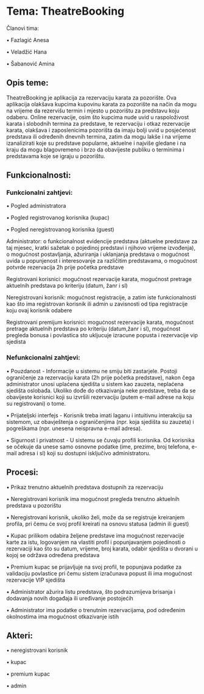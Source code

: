 # Tema: TheatreBooking

Članovi tima:

•	Fazlagić Anesa

•	Veladžić Hana

•	Šabanović Amina


## Opis teme:

TheatreBooking je aplikacija za rezervaciju karata za pozorište. Ova aplikacija olakšava kupcima kupovinu karata za pozorište na način da mogu na vrijeme da rezervišu termin i mjesto u pozorištu za predstavu koju odaberu. Online rezervacije, osim što kupcima nude uvid u raspoloživost karata i slobodnih termina za predstave, te rezervaciju i otkaz rezervacije karata, olakšava i zaposlenicima pozorišta da imaju bolji uvid u posjećenost predstava ili određenih dnevnih termina, zatim da mogu lakše i na vrijeme izanalizirati koje su predstave popularne, aktuelne i najviše gledane i na kraju da mogu blagovremeno i brzo da obavijeste publiku o terminima i predstavama koje se igraju u pozorištu.


## Funkcionalnosti:


### Funkcionalni zahtjevi:

• Pogled administratora

• Pogled registrovanog korisnika (kupac)

• Pogled neregistrovanog korisnika (guest)

Administrator: o funkcionalnost evidencije predstava (aktuelne predstave za taj mjesec, kratki sažetak o pojedinoj predstavi i njihovo vrijeme izvođenja), o mogućnost postavljanja, ažuriranja i uklanjanja predstava o mogućnost uvida u popunjenost i interesovanje za različitim predstavama, o mogućnost potvrde rezervacija 2h prije početka predstave

Registrovani korisnici: mogućnost rezervacije karata, mogućnost pretrage aktuelnih predstava po kriteriju (datum, žanr i sl)

Neregistrovani korisnik: mogućnost registracije, a zatim iste funkcionalnosti kao što ima registrovan korisnik ili admin u zavisnosti od tipa registracije koju ovaj korisnik odabere

Registrovani premijum korisnici: mogućnost rezervacije karata, mogućnost pretrage aktuelnih predstava po kriteriju (datum,žanr i sl), mogućnost pregleda bonusa i povlastica sto ukljucuje izracune popusta i rezervacije vip sjedista



### Nefunkcionalni zahtjevi:

• Pouzdanost - Informacije u sistemu ne smiju biti zastarjele.
Postoji ograničenje za rezervaciju karata (2h prije početka predstave), nakon čega administrator unosi uplaćena sjedišta u sistem kao zauzeta, neplaćena sjedišta oslobađa. Ukoliko dođe do otkazivanja neke predstave, treba da se obavijeste korisnici koji su izvršili rezervaciju (putem e-mail adrese na koju su registrovani) o tome.

• Prijateljski interfejs - Korisnik treba imati laganu i intuitivnu interakciju sa sistemom, uz obavještenja o ograničenjima (npr. koja sjedišta su zauzeta) i pogreškama (npr. unesena neispravna e-mail adresa).

• Sigurnost i privatnost - U sistemu se čuvaju profili korisnika. Od korisnika se očekuje da unese samo osnovne podatke (ime, prezime, broj telefona, e-mail adresa i sl) koji su dostupni isključivo administratoru.



## Procesi: 

• Prikaz trenutno aktuelnih predstava dostupnih za rezervaciju

• Neregistrovani korisnik ima mogućnost pregleda trenutno aktuelnih predstava u pozorištu

• Neregistrovani korisnik, ukoliko želi, može da se registruje kreiranjem profila, pri čemu će svoj profil kreirati na osnovu statusa (admin ili guest)

• Kupac prilikom odabira željene predstave ima mogućnost rezervacije karte za istu, logovanjem na vlastiti profil i popunjavanjem pojedinosti o rezervaciji kao što su datum, vrijeme, broj karata, odabir sjedišta u dvorani u kojoj se održava određena predstava

• Premium kupac se prijavljuje na svoj profil, te popunjava podatke za validaciju povlastice pri čemu sistem izračunava popust ili ima mogućnost rezervacije VIP sjedišta

• Administrator ažurira listu predstava, što podrazumijeva brisanja i dodavanja novih događaja ili uređivanje postojećih

• Administrator ima podatke o trenutnim rezervacijama, pod određenim okolnostima ima mogućnost otkazivanje istih



## Akteri:
•	neregistrovani korisnik

•	kupac

•	premium kupac 

•	admin




 
